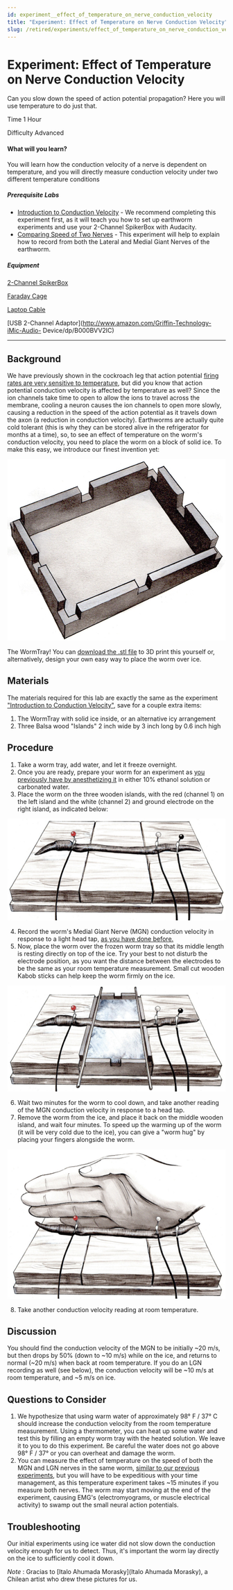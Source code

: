 ```yaml
---
id: experiment__effect_of_temperature_on_nerve_conduction_velocity
title: "Experiment: Effect of Temperature on Nerve Conduction Velocity"
slug: /retired/experiments/effect_of_temperature_on_nerve_conduction_velocity
---
```


# Experiment: Effect of Temperature on Nerve Conduction Velocity

Can you slow down the speed of action potential propagation? Here you will use
temperature to do just that.

Time  1 Hour

Difficulty  Advanced

#### What will you learn?

You will learn how the conduction velocity of a nerve is dependent on
temperature, and you will directly measure conduction velocity under two
different temperature conditions

##### Prerequisite Labs

  * [Introduction to Conduction Velocity](speed) \- We recommend completing this experiment first, as it will teach you how to set up earthworm experiments and use your 2-Channel SpikerBox with Audacity.
  * [Comparing Speed of Two Nerves](comparingNerveSpeed) \- This experiment will help to explain how to record from both the Lateral and Medial Giant Nerves of the earthworm.

##### Equipment

[2-Channel SpikerBox](/products/twochannelspikerbox)

[Faraday Cage](/products/faradaycage)

[Laptop Cable](/products/laptopcable)

[USB 2-Channel Adaptor](http://www.amazon.com/Griffin-Technology-iMic-Audio-
Device/dp/B000BVV2IC)

* * *

## Background

We have previously shown in the cockroach leg that action potential [firing
rates are very sensitive to temperature](temperature), but did you know that
action potential conduction velocity is affected by temperature as well? Since
the ion channels take time to open to allow the ions to travel across the
membrane, cooling a neuron causes the ion channels to open more slowly,
causing a reduction in the speed of the action potential as it travels down
the axon (a reduction in conduction velocity). Earthworms are actually quite
cold tolerant (this is why they can be stored alive in the refrigerator for
months at a time), so, to see an effect of temperature on the worm's
conduction velocity, you need to place the worm on a block of solid ice. To
make this easy, we introduce our finest invention yet:

[ ![](./img/WormBed.jpg)](img/WormBed.jpg)

The WormTray! You can [download the .stl
file](/experiments/files/WormTray.stl) to 3D print this yourself or,
alternatively, design your own easy way to place the worm over ice.

## Materials

The materials required for this lab are exactly the same as the experiment
["Introduction to Conduction
Velocity"](http://backyardbrains.com/experiments/speed#Materials), save for a
couple extra items:

  1. The WormTray with solid ice inside, or an alternative icy arrangement 
  2. Three Balsa wood "Islands" 2 inch wide by 3 inch long by 0.6 inch high 

## Procedure

  1. Take a worm tray, add water, and let it freeze overnight. 
  2. Once you are ready, prepare your worm for an experiment as [you previously have by anesthetizing it](speed#sleep) in either 10% ethanol solution or carbonated water. 
  3. Place the worm on the three wooden islands, with the red (channel 1) on the left island and the white (channel 2) and ground electrode on the right island, as indicated below: 

[ ![](./img/Worm-RoomTemp.jpg)](img/Worm-RoomTemp.jpg)

  4. Record the worm's Medial Giant Nerve (MGN) conduction velocity in response to a light head tap, [as you have done before.](comparingNerveSpeed)
  5. Now, place the worm over the frozen worm tray so that its middle length is resting directly on top of the ice. Try your best to not disturb the electrode position, as you want the distance between the electrodes to be the same as your room temperature measurement. Small cut wooden Kabob sticks can help keep the worm firmly on the ice. 

[ ![](./img/Worm-IceTemp.jpg)](img/Worm-IceTemp.jpg)

  6. Wait two minutes for the worm to cool down, and take another reading of the MGN conduction velocity in response to a head tap. 
  7. Remove the worm from the ice, and place it back on the middle wooden island, and wait four minutes. To speed up the warming up of the worm (it will be very cold due to the ice), you can give a "worm hug" by placing your fingers alongside the worm. 

[ ![](./img/Worm-WarmUp.jpg)](img/Worm-WarmUp.jpg)

  8. Take another conduction velocity reading at room temperature. 

## Discussion

You should find the conduction velocity of the MGN to be initially ~20 m/s,
but then drops by 50% (down to ~10 m/s) while on the ice, and returns to
normal (~20 m/s) when back at room temperature. If you do an LGN recording as
well (see below), the conduction velocity will be ~10 m/s at room temperature,
and ~5 m/s on ice.

## Questions to Consider

  1. We hypothesize that using warm water of approximately 98° F / 37° C should increase the conduction velocity from the room temperature measurement. Using a thermometer, you can heat up some water and test this by filling an empty worm tray with the heated solution. We leave it to you to do this experiment. Be careful the water does not go above 98° F / 37° or you can overheat and damage the worm. 
  2. You can measure the effect of temperature on the speed of both the MGN and LGN nerves in the same worm, [similar to our previous experiments](comparingNerveSpeed), but you will have to be expeditious with your time management, as this temperature experiment takes ~15 minutes if you measure both nerves. The worm may start moving at the end of the experiment, causing EMG's (electromyograms, or muscle electrical activity) to swamp out the small neural action potentials. 

## Troubleshooting

Our initial experiments using ice water did not slow down the conduction
velocity enough for us to detect. Thus, it's important the worm lay directly
on the ice to sufficiently cool it down.

_Note_ : Gracias to [Italo Ahumada Morasky](Italo Ahumada Morasky), a Chilean
artist who drew these pictures for us.